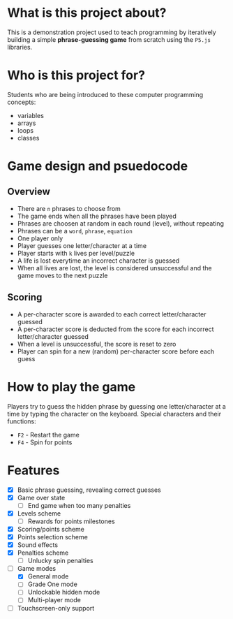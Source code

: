 # What is this project about?

This is a demonstration project used to teach programming by iteratively building a simple **phrase-guessing game** from scratch using the `P5.js` libraries.

# Who is this project for?

Students who are being introduced to these computer programming concepts:

- variables
- arrays
- loops
- classes

# Game design and psuedocode

## Overview
- There are `n` phrases to choose from
- The game ends when all the phrases have been played
- Phrases are choosen at random in each round (level), without repeating
- Phrases can be a `word`, `phrase`, `equation`
- One player only
- Player guesses one letter/character at a time
- Player starts with `k` lives per level/puzzle
- A life is lost everytime an incorrect character is guessed
- When all lives are lost, the level is considered unsuccessful and the game moves to the next puzzle
  
## Scoring
- A per-character score is awarded to each correct letter/character guessed
- A per-character score is deducted from the score for each incorrect letter/character guessed
- When a level is unsuccessful, the score is reset to zero
- Player can spin for a new (random) per-character score before each guess

# How to play the game

Players try to guess the hidden phrase by guessing one letter/character at a time by typing the character on the keyboard.
Special characters and their functions:

- `F2` - Restart the game
- `F4` - Spin for points

# Features

- [x] Basic phrase guessing, revealing correct guesses
- [x] Game over state
  - [ ] End game when too many penalties
- [x] Levels scheme
  - [ ] Rewards for points milestones
- [x] Scoring/points scheme
- [x] Points selection scheme
- [x] Sound effects
- [x] Penalties scheme
  - [ ] Unlucky spin penalties
- [ ] Game modes
  - [x] General mode
  - [ ] Grade One mode
  - [ ] Unlockable hidden mode
  - [ ] Multi-player mode
- [ ] Touchscreen-only support
